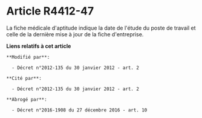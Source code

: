 # Article R4412-47

La fiche médicale d'aptitude indique la date de l'étude du poste de travail et celle de la dernière mise à jour de la fiche
d'entreprise.

**Liens relatifs à cet article**

	**Modifié par**:

	  - Décret n°2012-135 du 30 janvier 2012 - art. 2

	**Cité par**:

	  - Décret n°2012-135 du 30 janvier 2012 - art. 2

	**Abrogé par**:

	  - Décret n°2016-1908 du 27 décembre 2016 - art. 10
